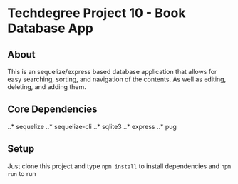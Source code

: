 # Techdegree Project 10 - Book Database App

## About
This is an sequelize/express based database application that allows for easy searching, sorting, and navigation of the contents. As well as editing, deleting, and adding them.

## Core Dependencies
..* sequelize
..* sequelize-cli
..* sqlite3
..* express
..* pug

## Setup
Just clone this project and type `npm install` to install dependencies and `npm run` to run
